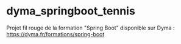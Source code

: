 # dyma_springboot_tennis

Projet fil rouge de la formation "Spring Boot" disponible sur Dyma : https://dyma.fr/formations/spring-boot